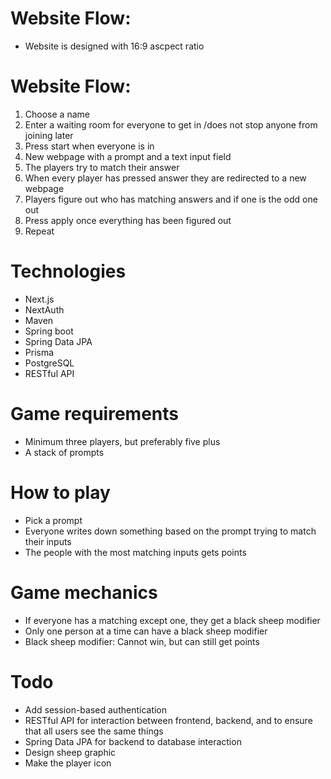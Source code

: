 # Website Flow:

- Website is designed with 16:9 ascpect ratio

# Website Flow:

1. Choose a name
2. Enter a waiting room for everyone to get in /does not stop anyone from joining later
3. Press start when everyone is in
4. New webpage with a prompt and a text input field
5. The players try to match their answer
6. When every player has pressed answer they are redirected to a new webpage
7. Players figure out who has matching answers and if one is the odd one out
8. Press apply once everything has been figured out
9. Repeat



# Technologies

- Next.js
- NextAuth
- Maven
- Spring boot
- Spring Data JPA
- Prisma
- PostgreSQL
- RESTful API



# Game requirements

- Minimum three players, but preferably five plus
- A stack of prompts



# How to play

- Pick a prompt
- Everyone writes down something based on the prompt trying to match their inputs
- The people with the most matching inputs gets points



# Game mechanics

- If everyone has a matching except one, they get a black sheep modifier
- Only one person at a time can have a black sheep modifier
- Black sheep modifier: Cannot win, but can still get points



# Todo

- Add session-based authentication
- RESTful API for interaction between frontend, backend, and to ensure that all users see the same things
- Spring Data JPA for backend to database interaction
- Design sheep graphic
- Make the player icon